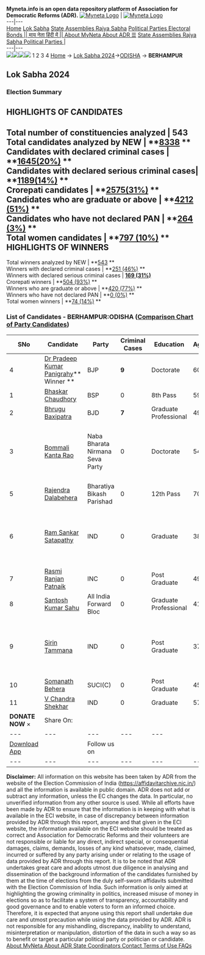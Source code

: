 **Myneta.info is an open data repository platform of Association for Democratic Reforms (ADR).**
[![Myneta Logo](https://www.myneta.info/lib/img/myneta-logo.png)](https://www.myneta.info/) | [![Myneta Logo](https://www.myneta.info/lib/img/adr-logo.png)](https://adrindia.org)  
---|---  
[Home](https://www.myneta.info/) [Lok Sabha](https://www.myneta.info/#ls "Lok Sabha") [ State Assemblies ](https://www.myneta.info/#sa "State Assemblies") [Rajya Sabha](https://www.myneta.info/#rs "Rajya Sabha") [Political Parties ](https://www.myneta.info/party "Political Parties") [ Electoral Bonds ](https://www.myneta.info/electoral_bonds "Electoral Bonds") [ || माय नेता हिंदी में || ](https://translate.google.co.in/translate?prev=hp&hl=en&js=y&u=www.myneta.info&sl=en&tl=hi&history_state0=) [ About MyNeta ](https://adrindia.org/content/about-myneta) [ About ADR ](https://adrindia.org/about-adr/who-we-are) [☰](javascript:void\(0\))
[ State Assemblies ](https://www.myneta.info/#sa "State Assemblies") [ Rajya Sabha ](https://www.myneta.info/#rs "Rajya Sabha") [ Political Parties ](https://www.myneta.info/party "Political Parties")
|   
---|---  
![](https://www.myneta.info/lib/img/banner/banner-1.png)![](https://www.myneta.info/lib/img/banner/banner-2.png)![](https://www.myneta.info/lib/img/banner/banner-3.png)![](https://www.myneta.info/lib/img/banner/banner-4.png)
1  2  3  4 
[Home](https://www.myneta.info/) → [Lok Sabha 2024](https://www.myneta.info/LokSabha2024/)→[ODISHA](https://www.myneta.info/LokSabha2024/index.php?action=show_constituencies&state_id=26) → **BERHAMPUR**
### 
## Lok Sabha 2024
###  Election Summary 
HIGHLIGHTS OF CANDIDATES  
---  
Total number of constituencies analyzed |  543   
Total candidates analyzed by NEW | **[8338](https://www.myneta.info/LokSabha2024/index.php?action=summary&subAction=candidates_analyzed&sort=candidate#summary) **  
Candidates with declared criminal cases | **[1645(20%)](https://www.myneta.info/LokSabha2024/index.php?action=summary&subAction=crime&sort=candidate#summary) **  
Candidates with declared serious criminal cases| **[1189(14%)](https://www.myneta.info/LokSabha2024/index.php?action=summary&subAction=serious_crime&sort=candidate#summary) **  
Crorepati candidates | **[2575(31%)](https://www.myneta.info/LokSabha2024/index.php?action=summary&subAction=crorepati&sort=candidate#summary) **  
Candidates who are graduate or above | **[4212 (51%)](https://www.myneta.info/LokSabha2024/index.php?action=summary&subAction=education&sort=candidate#summary) **  
Candidates who have not declared PAN | **[264 (3%)](https://www.myneta.info/LokSabha2024/index.php?action=summary&subAction=without_pan&sort=candidate#summary) **  
Total women candidates | **[797 (10%)](https://www.myneta.info/LokSabha2024/index.php?action=summary&subAction=women_candidate&sort=candidate#summary) **  
HIGHLIGHTS OF WINNERS  
---  
Total winners analyzed by NEW | **[543](https://www.myneta.info/LokSabha2024/index.php?action=summary&subAction=winner_analyzed&sort=candidate#summary) **  
Winners with declared criminal cases | **[251 (46%)](https://www.myneta.info/LokSabha2024/index.php?action=summary&subAction=winner_crime&sort=candidate#summary) **  
Winners with declared serious criminal cases | **[169 (31%)](https://www.myneta.info/LokSabha2024/index.php?action=summary&subAction=winner_serious_crime&sort=candidate#summary)**  
Crorepati winners | **[504 (93%)](https://www.myneta.info/LokSabha2024/index.php?action=summary&subAction=winner_crorepati&sort=candidate#summary) **  
Winners who are graduate or above | **[420 (77%)](https://www.myneta.info/LokSabha2024/index.php?action=summary&subAction=winner_education&sort=candidate#summary) **  
Winners who have not declared PAN | **[0 (0%)](https://www.myneta.info/LokSabha2024/index.php?action=summary&subAction=winner_without_pan&sort=candidate#summary) **  
Total women winners | **[74 (14%)](https://www.myneta.info/LokSabha2024/index.php?action=summary&subAction=winner_women&sort=candidate#summary) **  
### List of Candidates - BERHAMPUR:ODISHA ([Comparison Chart of Party Candidates](https://www.myneta.info/LokSabha2024/comparisonchart.php?constituency_id=318))
SNo | Candidate| Party| Criminal Cases| Education| Age| Total Assets| Liabilities  
---|---|---|---|---|---|---|---  
4  | [Dr Pradeep Kumar Panigrahy](https://www.myneta.info/LokSabha2024/candidate.php?candidate_id=5309)** Winner ** | BJP | **9** | Doctorate| 60 | Rs 3,78,08,128 ~ 3 Crore+ | Rs 3,82,00,000 ~ 3 Crore+  
1  | [Bhaskar Chaudhory](https://www.myneta.info/LokSabha2024/candidate.php?candidate_id=6367) | BSP | 0 | 8th Pass| 59 | Rs 6,15,000 ~ 6 Lacs+ | Rs 0 ~   
2  | [Bhrugu Baxipatra](https://www.myneta.info/LokSabha2024/candidate.php?candidate_id=5307) | BJD | **7** | Graduate Professional| 49 | Rs 5,25,41,894 ~ 5 Crore+ | Rs 55,25,961 ~ 55 Lacs+  
3  | [Bommali Kanta Rao](https://www.myneta.info/LokSabha2024/candidate.php?candidate_id=6363) | Naba Bharata Nirmana Seva Party | 0 | Doctorate| 54 | ![](https://myneta.info/image_v2.php?myneta_folder=LokSabha2024&candidate_id=6363&col=ta) | ![](https://myneta.info/image_v2.php?myneta_folder=LokSabha2024&candidate_id=6363&col=lia)  
5  | [Rajendra Dalabehera](https://www.myneta.info/LokSabha2024/candidate.php?candidate_id=6365) | Bharatiya Bikash Parishad | 0 | 12th Pass| 70 | Rs 10,30,25,000 ~ 10 Crore+ | Rs 0 ~   
6  | [Ram Sankar Satapathy](https://www.myneta.info/LokSabha2024/candidate.php?candidate_id=6368) | IND | 0 | Graduate| 38 | ![](https://myneta.info/image_v2.php?myneta_folder=LokSabha2024&candidate_id=6368&col=ta) | ![](https://myneta.info/image_v2.php?myneta_folder=LokSabha2024&candidate_id=6368&col=lia)  
7  | [Rasmi Ranjan Patnaik](https://www.myneta.info/LokSabha2024/candidate.php?candidate_id=5308) | INC | 0 | Post Graduate| 49 | Rs 4,06,69,771 ~ 4 Crore+ | Rs 4,07,059 ~ 4 Lacs+  
8  | [Santosh Kumar Sahu](https://www.myneta.info/LokSabha2024/candidate.php?candidate_id=6366) | All India Forward Bloc | 0 | Graduate Professional| 41 | Rs 15,06,000 ~ 15 Lacs+ | Rs 0 ~   
9  | [Sirin Tammana](https://www.myneta.info/LokSabha2024/candidate.php?candidate_id=6364) | IND | 0 | Post Graduate| 37 | ![](https://myneta.info/image_v2.php?myneta_folder=LokSabha2024&candidate_id=6364&col=ta) | ![](https://myneta.info/image_v2.php?myneta_folder=LokSabha2024&candidate_id=6364&col=lia)  
10  | [Somanath Behera](https://www.myneta.info/LokSabha2024/candidate.php?candidate_id=5172) | SUCI(C) | 0 | Post Graduate| 45 | Rs 2,13,000 ~ 2 Lacs+ | Rs 0 ~   
11  | [V Chandra Shekhar](https://www.myneta.info/LokSabha2024/candidate.php?candidate_id=6369) | IND | 0 | Graduate| 57 | Rs 28,70,32,000 ~ 28 Crore+ | Rs 3,50,000 ~ 3 Lacs+  
|  **DONATE NOW** × |  Share On:  | [](https://api.whatsapp.com/send?text=https%3A%2F%2Fmyneta.info%2Fpunjab2022%2Findex.php%3Faction%3Dshow_constituencies%26state_id%3D19) | [](https://www.facebook.com/sharer/sharer.php?u=https%3A%2F%2Fmyneta.info%2Fpunjab2022%2Findex.php%3Faction%3Dshow_constituencies%26state_id%3D19) | [](https://twitter.com/share?url=https%3A%2F%2Fmyneta.info%2Fpunjab2022%2Findex.php%3Faction%3Dshow_constituencies%26state_id%3D19)  
---|---|---|---|---  
| [ Download App ](https://play.google.com/store/apps/details?id=com.webrosoft.myneta1&pcampaignid=pcampaignidMKT-Other-global-all-co-prtnr-py-PartBadge-Mar2515-1) | [](https://play.google.com/store/apps/details?id=com.webrosoft.myneta1&pcampaignid=pcampaignidMKT-Other-global-all-co-prtnr-py-PartBadge-Mar2515-1) |  Follow us on  | [](https://www.facebook.com/adrindia.org/) | [](https://twitter.com/adrspeaks) | [](https://groups.google.com/g/national-election-watch?hl=en&pli=1) | [](https://www.instagram.com/adrspeaks/) | [](https://www.youtube.com/user/adrspeaks) | [](https://sharechat.com/profile/adrspeaks)  
---|---|---|---|---|---|---|---|---  
**Disclaimer:** All information on this website has been taken by ADR from the website of the Election Commission of India (https://affidavitarchive.nic.in/) and all the information is available in public domain. ADR does not add or subtract any information, unless the EC changes the data. In particular, no unverified information from any other source is used. While all efforts have been made by ADR to ensure that the information is in keeping with what is available in the ECI website, in case of discrepancy between information provided by ADR through this report, anyone and that given in the ECI website, the information available on the ECI website should be treated as correct and Association for Democratic Reforms and their volunteers are not responsible or liable for any direct, indirect special, or consequential damages, claims, demands, losses of any kind whatsoever, made, claimed, incurred or suffered by any party arising under or relating to the usage of data provided by ADR through this report. It is to be noted that ADR undertakes great care and adopts utmost due diligence in analysing and dissemination of the background information of the candidates furnished by them at the time of elections from the duly self-sworn affidavits submitted with the Election Commission of India. Such information is only aimed at highlighting the growing criminality in politics, increased misuse of money in elections so as to facilitate a system of transparency, accountability and good governance and to enable voters to form an informed choice. Therefore, it is expected that anyone using this report shall undertake due care and utmost precaution while using the data provided by ADR. ADR is not responsible for any mishandling, discrepancy, inability to understand, misinterpretation or manipulation, distortion of the data in such a way so as to benefit or target a particular political party or politician or candidate. 
[ About MyNeta ](https://adrindia.org/content/about-myneta) [ About ADR ](https://adrindia.org/about-adr/who-we-are) [ State Coordinators ](https://adrindia.org/about-adr/state-coordinators) [ Contact ](https://adrindia.org/contact-us) [ Terms of Use ](https://adrindia.org/content/adr-terms-use) [ FAQs ](https://adrindia.org/content/faqs)
